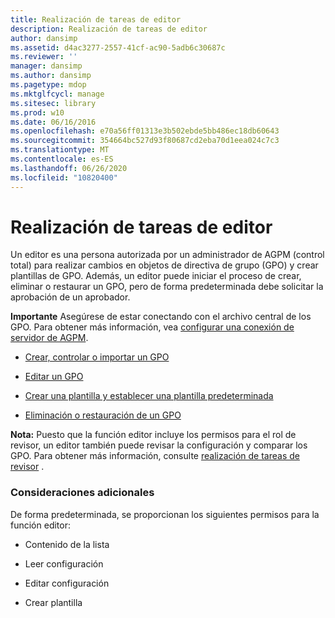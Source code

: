 ```yaml
---
title: Realización de tareas de editor
description: Realización de tareas de editor
author: dansimp
ms.assetid: d4ac3277-2557-41cf-ac90-5adb6c30687c
ms.reviewer: ''
manager: dansimp
ms.author: dansimp
ms.pagetype: mdop
ms.mktglfcycl: manage
ms.sitesec: library
ms.prod: w10
ms.date: 06/16/2016
ms.openlocfilehash: e70a56ff01313e3b502ebde5bb486ec18db60643
ms.sourcegitcommit: 354664bc527d93f80687cd2eba70d1eea024c7c3
ms.translationtype: MT
ms.contentlocale: es-ES
ms.lasthandoff: 06/26/2020
ms.locfileid: "10820400"
---
```

# Realización de tareas de editor


Un editor es una persona autorizada por un administrador de AGPM (control total) para realizar cambios en objetos de directiva de grupo (GPO) y crear plantillas de GPO. Además, un editor puede iniciar el proceso de crear, eliminar o restaurar un GPO, pero de forma predeterminada debe solicitar la aprobación de un aprobador.

**Importante**  Asegúrese de estar conectando con el archivo central de los GPO. Para obtener más información, vea [configurar una conexión de servidor de AGPM](configure-an-agpm-server-connection-reviewer-agpm30ops.md).

 

-   [Crear, controlar o importar un GPO](creating-controlling-or-importing-a-gpo-agpm30ops.md)

-   [Editar un GPO](editing-a-gpo-agpm30ops.md)

-   [Crear una plantilla y establecer una plantilla predeterminada](creating-a-template-and-setting-a-default-template-agpm30ops.md)

-   [Eliminación o restauración de un GPO](deleting-or-restoring-a-gpo-agpm30ops.md)

**Nota:**  Puesto que la función editor incluye los permisos para el rol de revisor, un editor también puede revisar la configuración y comparar los GPO. Para obtener más información, consulte [realización de tareas de revisor](performing-reviewer-tasks-agpm30ops.md) .

 

### Consideraciones adicionales

De forma predeterminada, se proporcionan los siguientes permisos para la función editor:

-   Contenido de la lista

-   Leer configuración

-   Editar configuración

-   Crear plantilla

 

 





